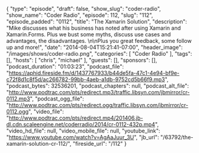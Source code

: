 {
  "type": "episode",
  "draft": false,
  "show_slug": "coder-radio",
  "show_name": "Coder Radio",
  "episode": 112,
  "slug": "112",
  "episode_padded": "0112",
  "title": "The Xamarin Solution",
  "description": "Mike discusses what his business has noted after using Xamarin and Xamarin.Forms. Plus we bust some myths, discuss use cases and advantages, the disadvantages. \n\nPlus you great feedback, some follow up and more!",
  "date": "2014-08-04T15:21:41-07:00",
  "header_image": "/images/shows/coder-radio.png",
  "categories": [
    "Coder Radio"
  ],
  "tags": [],
  "hosts": [
    "chris",
    "michael"
  ],
  "guests": [],
  "sponsors": [],
  "podcast_duration": "01:03:23",
  "podcast_file": "https://aphid.fireside.fm/d/1437767933/b44de5fa-47c1-4e94-bf9e-c72f8d1c8f5d/ac266782-99bb-4aeb-a1db-9752cd5b66f9.mp3",
  "podcast_bytes": 32536201,
  "podcast_chapters": null,
  "podcast_alt_file": "http://www.podtrac.com/pts/redirect.mp3/traffic.libsyn.com/jbmirror/cr-0112.mp3",
  "podcast_ogg_file": "http://www.podtrac.com/pts/redirect.ogg/traffic.libsyn.com/jbmirror/cr-0112.ogg",
  "video_file": "http://www.podtrac.com/pts/redirect.mp4/201406.jb-dl.cdn.scaleengine.net/coderradio/2014/cr-0112-432p.mp4",
  "video_hd_file": null,
  "video_mobile_file": null,
  "youtube_link": "https://www.youtube.com/watch?v=AgAaJuur_3U",
  "jb_url": "/63792/the-xamarin-solution-cr-112/",
  "fireside_url": "/112"
}

